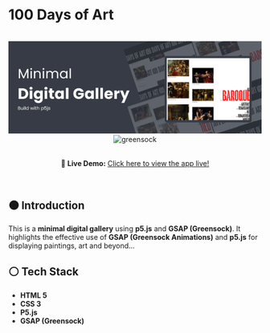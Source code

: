 # 100 Days of Art

<div align="center">
  <br />
      <img src="/assets/banner.png" alt="Project Banner">
  <br />

  <div>
    <img src="https://img.shields.io/badge/-GSAP-black?style=for-the-badge&logoColor=white&logo=greensock&color=88CE02" alt="greensock" />
  </div>

  <br />
    <p>
      🔗 <strong>Live Demo:</strong> <a href="">Click here to view the app live!</a>
    </p>
  <br />
</div>

## ⚫ Introduction

This is a **minimal digital gallery** using **p5.js** and **GSAP (Greensock)**. It highlights the effective use of **GSAP (Greensock Animations)** and **p5.js** for displaying paintings, art and beyond...

## ⚪ Tech Stack

- **HTML 5**
- **CSS 3**
- **P5.js**
- **GSAP (Greensock)**

